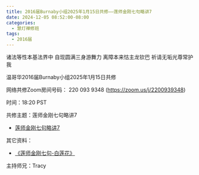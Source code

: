 ```yaml
---
title: 2016届Burnaby小组2025年1月15日共修——莲师金刚七句略讲7
date: 2024-12-05 08:52:00-08:00
categories:
  - 慧灯禅修班
tags:
  - 2016届
---
```

诸法等性本基法界中 自现圆满三身游舞力 离障本来怙主龙钦巴 祈请无垢光尊常护我



温哥华2016届Burnaby小组2025年1月15日共修



网络共修Zoom房间号码： 220 093 9348 (<https://zoom.us/j/2200939348>)



时间：18:20 PST



共修主题：莲师金刚七句略讲7

* [莲师金刚七句略讲7](https://www.riyuebianzhao.com/%E5%88%9D%E7%BA%A7/%E5%8A%A0%E8%A1%8C/%E8%8E%B2%E5%B8%88%E4%B8%83%E5%8F%A5%E7%A5%88%E7%A5%B7%E6%96%87%E9%87%8A/%E4%B8%8A%E5%B8%88%E8%AF%BE%E5%A0%82-%E8%8E%B2%E5%B8%88%E4%B8%83%E5%8F%A5%E7%A5%88%E7%A5%B7%E6%96%87%E9%87%8A/%E4%B8%8A%E5%B8%88%E8%AF%BE%E5%A0%82-%E8%8E%B2%E5%B8%88%E9%87%91%E5%88%9A%E4%B8%83%E5%8F%A5%E7%95%A5%E8%AE%B27)



其它资料：

  
* [《莲师金刚七句-白莲花》](https://drive.google.com/file/d/1jD-Lrs107T3UPVdAvSUQP9N-Er8i6-a-/view)


主持师兄：Tracy
